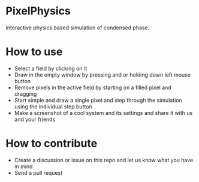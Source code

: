 # PixelPhysics
Interactive physics based simulation of condensed phase.

# How to use
- Select a field by clicking on it
- Draw in the empty window by pressing and or holding down left mouse button
- Remove pixels in the active field by starting on a filled pixel and dragging
- Start simple and draw a single pixel and step through the simulation using the individual step button
- Make a screenshot of a cool system and its settings and share it with us and your friends

# How to contribute
- Create a discussion or issue on this repo and let us know what you have in mind
- Send a pull request
